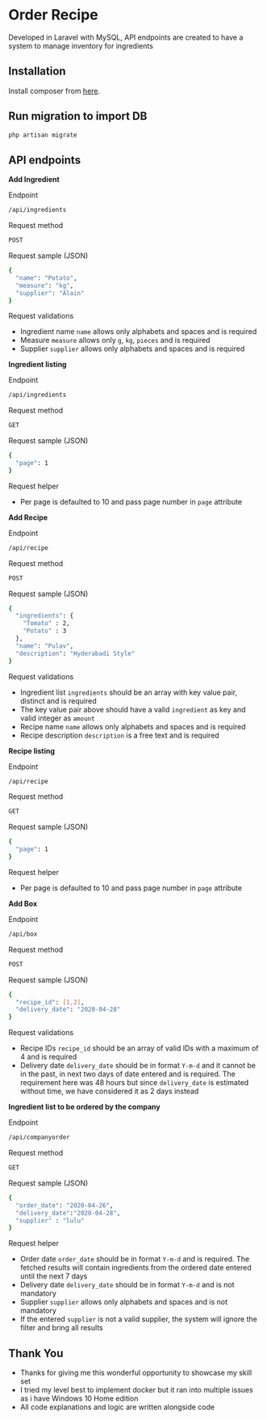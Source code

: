 # Order Recipe

Developed in Laravel with MySQL, API endpoints are created to have a system to manage inventory for ingredients

## Installation

Install composer from [here](https://getcomposer.org/download/).

## Run migration to import DB

```bash
php artisan migrate
```

## API endpoints

**Add Ingredient**

Endpoint

```bash
/api/ingredients
```
Request method
```bash
POST
```

Request sample (JSON)
```bash
{
  "name": "Potato",
  "measure": "kg",
  "supplier": "Alain"
}
```
Request validations

- Ingredient name `name` allows only alphabets and spaces and is required
- Measure `measure` allows only `g`, `kg`, `pieces` and is required
- Supplier `supplier` allows only alphabets and spaces and is required

**Ingredient listing**

Endpoint

```bash
/api/ingredients
```
Request method
```bash
GET
```

Request sample (JSON)
```bash
{
  "page": 1
}
```
Request helper
- Per page is defaulted to 10 and pass page number in `page` attribute

**Add Recipe**

Endpoint

```bash
/api/recipe
```
Request method
```bash
POST
```

Request sample (JSON)
```bash
{
  "ingredients": {
    "Tomato" : 2,
    "Potato" : 3
  },
  "name": "Pulav",
  "description": "Hyderabadi Style"
}
```
Request validations

- Ingredient list `ingredients` should be an array with key value pair, distinct and is required
- The key value pair above should have a valid `ingredient` as key and valid integer as `amount`
- Recipe name `name` allows only alphabets and spaces and is required
- Recipe description `description` is a free text and is required

**Recipe listing**

Endpoint

```bash
/api/recipe
```
Request method
```bash
GET
```

Request sample (JSON)
```bash
{
  "page": 1
}
```

Request helper
- Per page is defaulted to 10 and pass page number in `page` attribute

**Add Box**

Endpoint

```bash
/api/box
```
Request method
```bash
POST
```

Request sample (JSON)
```bash
{
  "recipe_id": [1,2],
  "delivery_date": "2020-04-28"
}
```
Request validations

- Recipe IDs `recipe_id` should be an array of valid IDs with a maximum of 4 and is required
- Delivery date `delivery_date` should be in format `Y-m-d` and it cannot be in the past, in next two days of date entered and is required. The requirement here was 48 hours but since `delivery_date` is estimated without time, we have considered it as 2 days instead

**Ingredient list to be ordered by the company**

Endpoint

```bash
/api/companyorder
```
Request method
```bash
GET
```

Request sample (JSON)
```bash
{
  "order_date": "2020-04-26",
  "delivery_date":"2020-04-28",
  "supplier" : "lulu"
}
```

Request helper
- Order date `order_date` should be in format `Y-m-d` and is required. The fetched results will contain ingredients from the ordered date entered until the next 7 days
- Delivery date `delivery_date` should be in format `Y-m-d` and is not mandatory
- Supplier `supplier` allows only alphabets and spaces and is not mandatory
- If the entered `supplier` is not a valid supplier, the system will ignore the filter and bring all results

## Thank You
- Thanks for giving me this wonderful opportunity to showcase my skill set
- I tried my level best to implement docker but it ran into multiple issues as i have Windows 10 Home edition
- All code explanations and logic are written alongside code